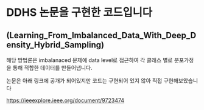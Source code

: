 # DDHS 논문을 구현한 코드입니다

## (Learning_From_Imbalanced_Data_With_Deep_Density_Hybrid_Sampling)

해당 방법론은 imbalanaced 문제에 data level로 접근하여 각 클래스 별로 분포가정을 통해 적합한 데이터를 만들어냅니다.

논문은 아래 링크에 공개가 되어있지만 코드는 구현되어 있지 않아 직접 구현해보았습니다

https://ieeexplore.ieee.org/document/9723474

